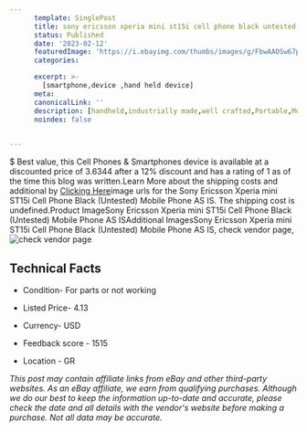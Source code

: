 ```yaml
---
      template: SinglePost
      title: sony ericsson xperia mini st15i cell phone black untested mobile phone as is
      status: Published
      date: '2023-02-12'
      featuredImage: 'https://i.ebayimg.com/thumbs/images/g/FbwAAOSw67pi40gI/s-l225.jpg'
      categories: 

      excerpt: >-
        [smartphone,device ,hand held device]
      meta:
      canonicalLink: ''
      description: [handheld,industrially made,well crafted,Portable,Mobile,Compact,Convenient,Lightweight,Maneuverable,Man-portable,Miniature,Carriable,Hand-held,Light,Holdable,Transportable,Mobile device,Pocket-sized,On-the-go,Wireless,Cordless,Compact size,Convenient size, smartphone,device ,hand held device]
      noindex: false

        
---
```

$
    Best value, this Cell Phones & Smartphones device is available at a discounted price of 3.6344 after a 12% discount and has a rating of 1 as of the time this blog was written.Learn More about the shipping costs and additional by [Clicking Here](https://www.ebay.com/itm/225294504566?hash=item3474995276%3Ag%3AFbwAAOSw67pi40gI&mkevt=1&mkcid=1&mkrid=711-53200-19255-0&campid=%253CePNCampaignId%253E&customid=%253CreferenceId%253E&toolid=10049)image urls for the Sony Ericsson Xperia mini ST15i Cell Phone Black (Untested) Mobile Phone AS IS. The shipping cost is undefined.Product ImageSony Ericsson Xperia mini ST15i Cell Phone Black (Untested) Mobile Phone AS ISAdditional ImagesSony Ericsson Xperia mini ST15i Cell Phone Black (Untested) Mobile Phone AS IS, check vendor page, ![check vendor page](https://origin-galleryplus.ebayimg.com/ws/web/225294504566_2_0_1/225x225.jpg,https://origin-galleryplus.ebayimg.com/ws/web/225294504566_3_0_1/225x225.jpg,https://origin-galleryplus.ebayimg.com/ws/web/225294504566_4_0_1/225x225.jpg,https://origin-galleryplus.ebayimg.com/ws/web/225294504566_5_0_1/225x225.jpg,https://origin-galleryplus.ebayimg.com/ws/web/225294504566_6_0_1/225x225.jpg,https://origin-galleryplus.ebayimg.com/ws/web/225294504566_7_0_1/225x225.jpg,https://origin-galleryplus.ebayimg.com/ws/web/225294504566_8_0_1/225x225.jpg,https://origin-galleryplus.ebayimg.com/ws/web/225294504566_9_0_1/225x225.jpg,https://origin-galleryplus.ebayimg.com/ws/web/225294504566_10_0_1/225x225.jpg,https://origin-galleryplus.ebayimg.com/ws/web/225294504566_11_0_1/225x225.jpg)
    
    

 ## Technical Facts 



     
      

 - Condition- For parts or not working 


      

 - Listed Price- 4.13 


      

 - Currency- USD 


      

 - Feedback score - 1515 


      

 - Location - GR 


      
      

 *_This post may contain affiliate links from eBay and other third-party websites. As an eBay affiliate, we earn from qualifying purchases. Although we do our best to keep the information up-to-date and accurate, please check the date and all details with the vendor's website before making a purchase. Not all data may be accurate._*



    
    
    
    
    